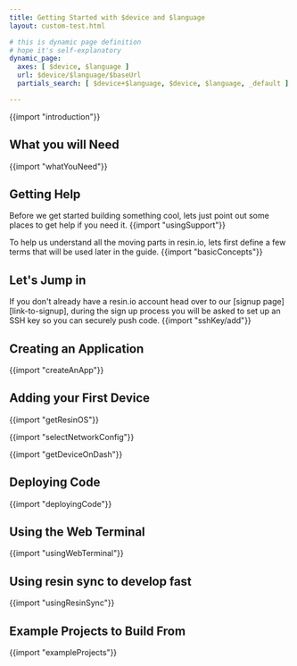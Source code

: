 ```yaml
---
title: Getting Started with $device and $language
layout: custom-test.html

# this is dynamic page definition
# hope it's self-explanatory
dynamic_page:
  axes: [ $device, $language ]
  url: $device/$language/$baseUrl
  partials_search: [ $device+$language, $device, $language, _default ]

---
```

{{import "introduction"}}

## What you will Need

{{import "whatYouNeed"}}

## Getting Help

Before we get started building something cool, lets just point out some places to get help if you need it.
{{import "usingSupport"}}

To help us understand all the moving parts in resin.io, lets first define a few terms that will be used later in the guide.
{{import "basicConcepts"}}

## Let's Jump in

If you don't already have a resin.io account head over to our [signup page][link-to-signup], during the sign up process you will be asked to set up an SSH key so you can securely push code.
{{import "sshKey/add"}}

## Creating an Application
{{import "createAnApp"}}

## Adding your First Device

{{import "getResinOS"}}

{{import "selectNetworkConfig"}}

{{import "getDeviceOnDash"}}

## Deploying Code

{{import "deployingCode"}}

## Using the Web Terminal

{{import "usingWebTerminal"}}

## Using resin sync to develop fast

{{import "usingResinSync"}}

## Example Projects to Build From

{{import "exampleProjects"}}
